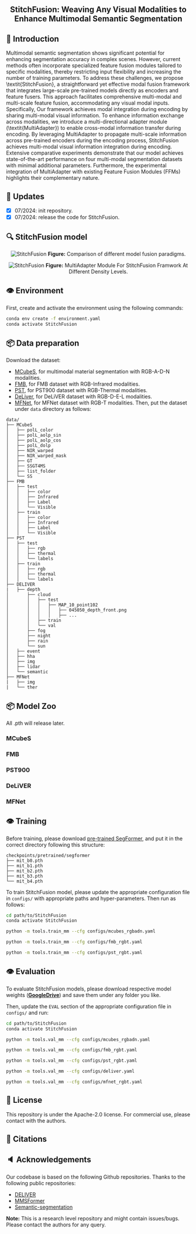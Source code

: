 <div align="center"> 

## StitchFusion: Weaving Any Visual Modalities to Enhance Multimodal Semantic Segmentation

</div>


</div>

## 💬 Introduction

Multimodal semantic segmentation shows significant potential for enhancing segmentation accuracy in complex scenes. However, current methods often incorporate specialized feature fusion modules tailored to specific modalities, thereby restricting input flexibility and increasing the number of training parameters. To address these challenges, we propose \textit{StitchFusion}, a straightforward yet effective modal fusion framework that integrates large-scale pre-trained models directly as encoders and feature fusers. This approach facilitates comprehensive multi-modal and multi-scale feature fusion, accommodating any visual modal inputs.
Specifically, Our framework achieves modal integration during encoding by sharing multi-modal visual information. To enhance information exchange across modalities, we introduce a multi-directional adapter module (\textit{MultiAdapter}) to enable cross-modal information transfer during encoding. By leveraging MultiAdapter to propagate multi-scale information across pre-trained encoders during the encoding process, StitchFusion achieves multi-modal visual information integration during encoding. Extensive comparative experiments demonstrate that our model achieves state-of-the-art performance on four multi-modal segmentation datasets with minimal additional parameters. Furthermore, the experimental integration of MultiAdapter with existing Feature Fusion Modules (FFMs) highlights their complementary nature.

## 🚀 Updates
- [x] 07/2024: init repository.
- [x] 07/2024: release the code for StitchFusion.

## 🔍 StitchFusion model

<div align="center"> 

![StitchFusion](figs/stitchfusion_1.png)
**Figure:** Comparison of different model fusion paradigms.

![StitchFusion](figs/stitchfusion_2.png)
**Figure:** MultiAdapter Module For StitchFusion Framwork At Different Density Levels.

</div>

## 👁️ Environment

First, create and activate the environment using the following commands: 
```bash
conda env create -f environment.yaml
conda activate StitchFusion
```

## 📦 Data preparation
Download the dataset:
- [MCubeS](https://github.com/kyotovision-public/multimodal-material-segmentation), for multimodal material segmentation with RGB-A-D-N modalities.
- [FMB](https://github.com/JinyuanLiu-CV/SegMiF), for FMB dataset with RGB-Infrared modalities.
- [PST](https://github.com/ShreyasSkandanS/pst900_thermal_rgb), for PST900 dataset with RGB-Thermal modalities.
- [DeLiver](https://github.com/jamycheung/DELIVER), for DeLiVER dataset with RGB-D-E-L modalities.
- [MFNet](https://github.com/haqishen/MFNet-pytorch), for MFNet dataset with RGB-T modalities.
Then, put the dataset under `data` directory as follows:

```
data/
├── MCubeS
│   ├── polL_color
│   ├── polL_aolp_sin
│   ├── polL_aolp_cos
│   ├── polL_dolp
│   ├── NIR_warped
│   ├── NIR_warped_mask
│   ├── GT
│   ├── SSGT4MS
│   ├── list_folder
│   └── SS
├── FMB
│   ├── test
│   │   ├── color
│   │   ├── Infrared
│   │   ├── Label
│   │   └── Visible
│   ├── train
│   │   ├── color
│   │   ├── Infrared
│   │   ├── Label
│   │   └── Visible
├── PST
│   ├── test
│   │   ├── rgb
│   │   ├── thermal
│   │   └── labels
│   ├── train
│   │   ├── rgb
│   │   ├── thermal
│   │   └── labels
├── DELIVER
|   ├── depth
│       ├── cloud
│       │   ├── test
│       │   │   ├── MAP_10_point102
│       │   │   │   ├── 045050_depth_front.png
│       │   │   │   ├── ...
│       │   ├── train
│       │   └── val
│       ├── fog
│       ├── night
│       ├── rain
│       └── sun
│   ├── event
│   ├── hha
│   ├── img
│   ├── lidar
│   └── semantic
├── MFNet
|   ├── img
|   └── ther
```

## 📦 Model Zoo
All .pth will release later.
### MCubeS

### FMB

### PST900

### DeLiVER

### MFNet

## 👁️ Training

Before training, please download [pre-trained SegFormer](https://drive.google.com/drive/folders/10XgSW8f7ghRs9fJ0dE-EV8G2E_guVsT5), and put it in the correct directory following this structure:

```text
checkpoints/pretrained/segformer
├── mit_b0.pth
├── mit_b1.pth
├── mit_b2.pth
├── mit_b3.pth
└── mit_b4.pth
```

To train StitchFusion model, please update the appropriate configuration file in `configs/` with appropriate paths and hyper-parameters. Then run as follows:

```bash
cd path/to/StitchFusion
conda activate StitchFusion

python -m tools.train_mm --cfg configs/mcubes_rgbadn.yaml

python -m tools.train_mm --cfg configs/fmb_rgbt.yaml

python -m tools.train_mm --cfg configs/pst_rgbt.yaml
```


## 👁️ Evaluation
To evaluate StitchFusion models, please download respective model weights ([**GoogleDrive**](https://drive.google.com/drive/folders/1OPr7PUrL7hkBXogmHFzHuTJweHuJmlP-?usp=sharing)) and save them under any folder you like.


Then, update the `EVAL` section of the appropriate configuration file in `configs/` and run:

```bash
cd path/to/StitchFusion
conda activate StitchFusion

python -m tools.val_mm --cfg configs/mcubes_rgbadn.yaml

python -m tools.val_mm --cfg configs/fmb_rgbt.yaml

python -m tools.val_mm --cfg configs/pst_rgbt.yaml

python -m tools.val_mm --cfg configs/deliver.yaml

python -m tools.val_mm --cfg configs/mfnet_rgbt.yaml
```

## 🚩 License
This repository is under the Apache-2.0 license. For commercial use, please contact with the authors.


## 📜 Citations

## 🔈 Acknowledgements
Our codebase is based on the following Github repositories. Thanks to the following public repositories:
- [DELIVER](https://github.com/jamycheung/DELIVER)
- [MMSFormer](https://github.com/csiplab/MMSFormer)
- [Semantic-segmentation](https://github.com/sithu31296/semantic-segmentation)

**Note:** This is a research level repository and might contain issues/bugs. Please contact the authors for any query.
